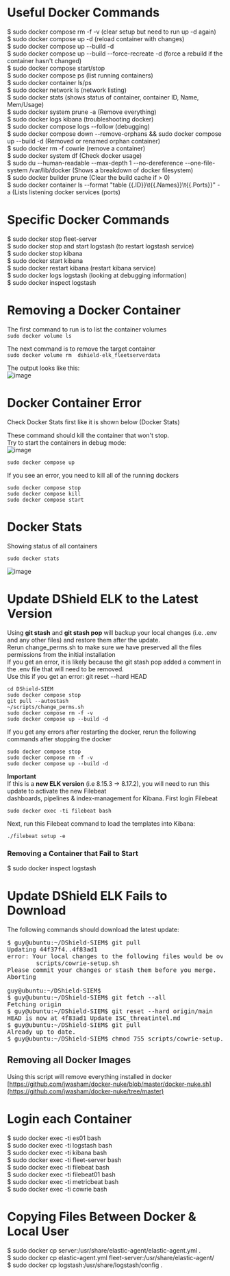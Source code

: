 # Useful Docker Commands
$ sudo docker compose rm -f -v (clear setup but need to run up -d again)<br>
$ sudo docker compose up -d (reload container with changes)<br>
$ sudo docker compose up --build -d<br>
$ sudo docker compose up --build --force-recreate -d (force a rebuild if the container hasn't changed)<br>
$ sudo docker compose start/stop<br>
$ sudo docker compose ps (list running containers)<br>
$ sudo docker container ls/ps<br>
$ sudo docker network ls (network listing)<br>
$ sudo docker stats (shows status of container, container ID, Name, Mem/Usage)<br>
$ sudo docker system prune -a (Remove everything)<br>
$ sudo docker logs kibana (troubleshooting docker)<br>
$ sudo docker compose logs --follow (debugging)<br>
$ sudo docker compose down --remove-orphans && sudo docker compose up --build -d (Removed or renamed orphan container)<br>
$ sudo docker rm -f cowrie (remove a container)<br>
$ sudo docker system df (Check docker usage)<br>
$ sudo du --human-readable --max-depth 1 --no-dereference --one-file-system /var/lib/docker (Shows a breakdown of docker filesystem)<br>
$ sudo docker builder prune (Clear the build cache if > 0)<br>
$ sudo docker container ls --format "table {{.ID}}\t{{.Names}}\t{{.Ports}}" -a (Lists listening docker services (ports)<br>

# Specific Docker Commands
$ sudo docker stop fleet-server<br>
$ sudo docker stop and start logstash  (to restart logstash service)<br>
$ sudo docker stop kibana<br>
$ sudo docker start kibana<br>
$ sudo docker restart kibana (restart kibana service)<br>
$ sudo docker logs logstash (looking at debugging information)<br>
$ sudo docker inspect logstash<br>

# Removing a Docker Container
The first command to run is to list the container volumes<br>
```sudo docker volume ls```

The next command is to remove the target container<br>
```sudo docker volume rm  dshield-elk_fleetserverdata```

The output looks like this:<br>
![image](https://github.com/user-attachments/assets/2339589a-df15-4b0a-b4a1-80060d06fa15)

# Docker Container Error

Check Docker Stats first like it is shown below (Docker Stats)<br>

These command should kill the container that won't stop.<br>
Try to start the containers in debug mode:<br>
![image](https://github.com/user-attachments/assets/e1b5bdf6-3964-419c-9525-424f5ff4eff3)

````
sudo docker compose up
````
If you see an error, you need to kill all of the running dockers<br>
````
sudo docker compose stop
sudo docker compose kill
sudo docker compose start
````

# Docker Stats
Showing status of all containers<br>
````
sudo docker stats
````
![image](https://github.com/user-attachments/assets/32a24804-30e9-4bcd-bf27-e424f91f4c2b)

# Update DShield ELK to the Latest Version
Using **git stash** and **git stash pop** will backup your local changes (i.e. .env and any other files) and restore them after the update.<br>
Rerun change_perms.sh to make sure we have preserved all the files permissions from the initial installation<br>
If you get an error, it is likely because the git stash pop added a comment in the .env file that will need to be removed.<br>
Use this if you get an error: git reset --hard HEAD<br>
````
cd DShield-SIEM
sudo docker compose stop
git pull --autostash
~/scripts/change_perms.sh
sudo docker compose rm -f -v
sudo docker compose up --build -d
````
If you get any errors after restarting the docker, rerun the following commands after stopping the docker<br>
````
sudo docker compose stop
sudo docker compose rm -f -v
sudo docker compose up --build -d
````
**Important**<br>
If this is a **new ELK version** (i.e 8.15.3 -> 8.17.2), you will need to run this update to activate the new Filebeat<br>
dashboards, pipelines & index-management for Kibana. First login Filebeat<br>
````
sudo docker exec -ti filebeat bash
````
Next, run this Filebeat command to load the templates into Kibana:<br>
````
./filebeat setup -e 
````

### Removing a Container that Fail to Start
$ sudo docker inspect logstash

# Update DShield ELK Fails to Download
The following commands should download the latest update:</br>
<pre>
$ guy@ubuntu:~/DShield-SIEM$ git pull
Updating 44f37f4..4f83ad1
error: Your local changes to the following files would be overwritten by merge:
        scripts/cowrie-setup.sh
Please commit your changes or stash them before you merge.
Aborting

guy@ubuntu:~/DShield-SIEM$
$ guy@ubuntu:~/DShield-SIEM$ git fetch --all
Fetching origin
$ guy@ubuntu:~/DShield-SIEM$ git reset --hard origin/main
HEAD is now at 4f83ad1 Update ISC_threatintel.md
$ guy@ubuntu:~/DShield-SIEM$ git pull
Already up to date.
$ guy@ubuntu:~/DShield-SIEM$ chmod 755 scripts/cowrie-setup.sh
</pre>

## Removing all Docker Images
Using this script will remove everything installed in docker<br>
[https://github.com/jwasham/docker-nuke/blob/master/docker-nuke.sh](https://github.com/jwasham/docker-nuke/tree/master)

# Login each Container<br>
$ sudo docker exec -ti es01 bash<br>
$ sudo docker exec -ti logstash bash<br>
$ sudo docker exec -ti kibana bash<br>
$ sudo docker exec -ti fleet-server bash<br>
$ sudo docker exec -ti filebeat bash<br>
$ sudo docker exec -ti filebeat01 bash<br>
$ sudo docker exec -ti metricbeat bash<br>
$ sudo docker exec -ti cowrie bash<br>

# Copying Files Between Docker & Local User
$ sudo docker cp  server:/usr/share/elastic-agent/elastic-agent.yml .<br>
$ sudo docker cp elastic-agent.yml  fleet-server:/usr/share/elastic-agent/<br>
$ sudo docker cp logstash:/usr/share/logstash/config .

